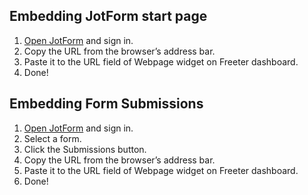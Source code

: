 ## Embedding JotForm start page

1. <a href="{{ curItem.homeUrl|e }}" target="_blank">Open JotForm</a> and sign in.
2. Copy the URL from the browser’s address bar.
3. Paste it to the URL field of Webpage widget on Freeter dashboard.
4. Done!

## Embedding Form Submissions

1. <a href="{{ curItem.homeUrl|e }}" target="_blank">Open JotForm</a> and sign in.
2. Select a form.
3. Click the Submissions button.
4. Copy the URL from the browser’s address bar.
5. Paste it to the URL field of Webpage widget on Freeter dashboard.
6. Done!
